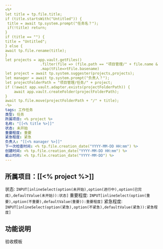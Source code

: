 ```yaml
---
<%*
let title = tp.file.title;
if (title.startsWith("Untitled")) {
 title = await tp.system.prompt("任务名？");
 if(!title) return;
}
if (title == "") {
title = "Untitled";
} else {
await tp.file.rename(title);
}
let projects = app.vault.getFiles()
				.filter(file => (file.path == "项目管理/" + file.name & file.extension == "md"))
				.map(tFile=>tFile.basename)
let project = await tp.system.suggester(projects,projects);
let manager = await tp.system.prompt("负责人？");
let projectFolderPath = "项目管理/任务/" + project;
if (!await app.vault.adapter.exists(projectFolderPath)) {
    await app.vault.createFolder(projectFolderPath);
}
await tp.file.move(projectFolderPath + "/" + title);
-%>
tags: 工作任务
类型: 任务
所属项目: <% project %>
名称: "[[<% title %>]]"
状态: 未开始
重要程度: 重要
紧急程度: 紧急
负责人: "[[<% manager %>]]"
下一次检查时间: <% tp.file.creation_date("YYYY-MM-DD HH:mm") %>
创建时间: <% tp.file.creation_date("YYYY-MM-DD HH:mm") %>
截止时间: <% tp.file.creation_date("YYYY-MM-DD") %>
---
```

## 所属项目：[[<% project %>]]

状态: `INPUT[inlineSelect(option(未开始),option(进行中),option(已完成),defaultValue(未开始)):状态]` 重要程度: `INPUT[inlineSelect(option(重要),option(不重要),defaultValue(重要)):重要程度]` 紧急程度: `INPUT[inlineSelect(option(紧急),option(不紧急),defaultValue(紧急)):紧急程度]`

## 功能说明


验收模板
